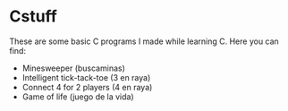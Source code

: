 # Cstuff

These are some basic C programs I made while learning C. Here you can find:

- Minesweeper (buscaminas)
- Intelligent tick-tack-toe (3 en raya)
- Connect 4 for 2 players (4 en raya)
- Game of life (juego de la vida)

